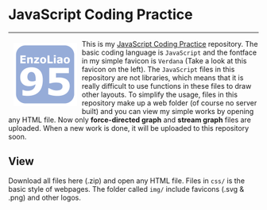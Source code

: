# JavaScript Coding Practice
-----

<a href = "https://github.com/EnzoLiao95"><img src = "https://raw.githubusercontent.com/EnzoLiao95/js-practice/master/img/favicon.png" width = "128" height = "128" align = "left" hspace = "10" vspace="6"></a>

This is my [JavaScript Coding Practice](https://github.com/EnzoLiao95/js-practice/) repository. The basic coding language is `JavaScript` and the fontface in my simple favicon is `Verdana` (Take a look at this favicon on the left). The `JavaScript` files in this repository are not libraries, which means that it is really difficult to use functions in these files to draw other layouts. To simplify the usage, files in this repository make up a web folder (of course no server built) and you can view my simple works by opening any HTML file. Now only **force-directed graph** and **stream graph** files are uploaded. When a new work is done, it will be uploaded to this repository soon.

## View

Download all files here (.zip) and open any HTML file. Files in `css/` is the basic style of webpages. The folder called `img/` include favicons (.svg & .png) and other logos.
